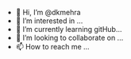 - 👋 Hi, I’m @dkmehra
- 👀 I’m interested in ...
- 🌱 I’m currently learning  gitHub...
- 💞️ I’m looking to collaborate on ...
- 📫 How to reach me ...

<!---
dkmehra/dkmehra is a ✨ special ✨ repository because its `README.md` (this file) appears on your GitHub profile.
You can click the Preview link to take a look at your changes.
--->
